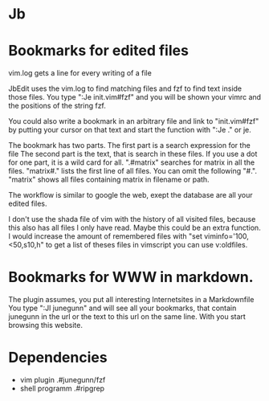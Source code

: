 # Jb

# Bookmarks for edited files

vim.log gets a line for every writing of a file

JbEdit uses the vim.log to find matching files and fzf to find text inside those
files. You type ":Je init.vim#fzf" and you will be shown your vimrc and the
positions of the string fzf. 

You could also write a bookmark in an arbitrary file and link to "init.vim#fzf" 
by putting your cursor on that text and start the function with ":Je ." or
<leader>je.

The bookmark has two parts. The first part is a search expression for the file
The second part is the text, that is search in these files. If you use a dot for
one part, it is a wild card for all. ".#matrix" searches for matrix in all the 
files. "matrix#." lists the first line of all files. You can omit the following
"#.". "matrix" shows all files containing matrix in filename or path.

The workflow is similar to google the web, exept the database are all your edited
files.

I don't use the shada file of vim with the history of all visited files,
because this also has all files I only have read.
Maybe this could be an extra function. I would increase the amount of remembered
files with "set viminfo='100,<50,s10,h" to get a list of theses files in 
vimscript you can use v:oldfiles.

# Bookmarks for WWW in markdown.

The plugin assumes, you put all interesting Internetsites in a Markdownfile
You type ":Jl junegunn" and will see all your bookmarks, that contain junegunn
in the url or the text to this url on the same line. With <cr> you start
browsing this website.

# Dependencies

- vim plugin .#junegunn/fzf
- shell programm .#ripgrep
